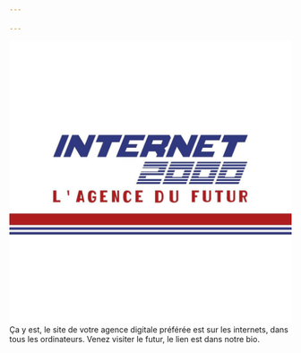 ```yaml
---

---
```

![Internet 2000 l'agence du futur](/uploads/132097552_1948261711991730_962792101707133697_n.jpg)Ça y est, le site de votre agence digitale préférée est sur les internets, dans tous les ordinateurs. Venez visiter le futur, le lien est dans notre bio.